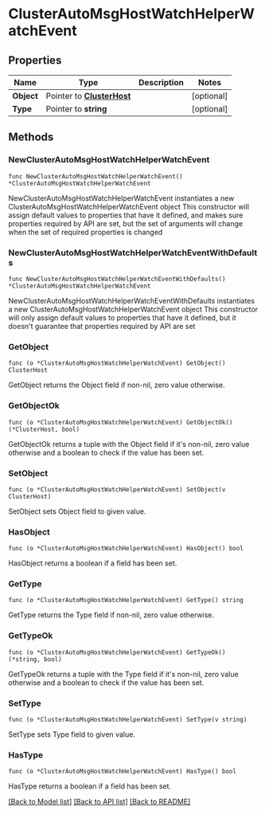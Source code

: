# ClusterAutoMsgHostWatchHelperWatchEvent

## Properties

Name | Type | Description | Notes
------------ | ------------- | ------------- | -------------
**Object** | Pointer to [**ClusterHost**](clusterHost.md) |  | [optional] 
**Type** | Pointer to **string** |  | [optional] 

## Methods

### NewClusterAutoMsgHostWatchHelperWatchEvent

`func NewClusterAutoMsgHostWatchHelperWatchEvent() *ClusterAutoMsgHostWatchHelperWatchEvent`

NewClusterAutoMsgHostWatchHelperWatchEvent instantiates a new ClusterAutoMsgHostWatchHelperWatchEvent object
This constructor will assign default values to properties that have it defined,
and makes sure properties required by API are set, but the set of arguments
will change when the set of required properties is changed

### NewClusterAutoMsgHostWatchHelperWatchEventWithDefaults

`func NewClusterAutoMsgHostWatchHelperWatchEventWithDefaults() *ClusterAutoMsgHostWatchHelperWatchEvent`

NewClusterAutoMsgHostWatchHelperWatchEventWithDefaults instantiates a new ClusterAutoMsgHostWatchHelperWatchEvent object
This constructor will only assign default values to properties that have it defined,
but it doesn't guarantee that properties required by API are set

### GetObject

`func (o *ClusterAutoMsgHostWatchHelperWatchEvent) GetObject() ClusterHost`

GetObject returns the Object field if non-nil, zero value otherwise.

### GetObjectOk

`func (o *ClusterAutoMsgHostWatchHelperWatchEvent) GetObjectOk() (*ClusterHost, bool)`

GetObjectOk returns a tuple with the Object field if it's non-nil, zero value otherwise
and a boolean to check if the value has been set.

### SetObject

`func (o *ClusterAutoMsgHostWatchHelperWatchEvent) SetObject(v ClusterHost)`

SetObject sets Object field to given value.

### HasObject

`func (o *ClusterAutoMsgHostWatchHelperWatchEvent) HasObject() bool`

HasObject returns a boolean if a field has been set.

### GetType

`func (o *ClusterAutoMsgHostWatchHelperWatchEvent) GetType() string`

GetType returns the Type field if non-nil, zero value otherwise.

### GetTypeOk

`func (o *ClusterAutoMsgHostWatchHelperWatchEvent) GetTypeOk() (*string, bool)`

GetTypeOk returns a tuple with the Type field if it's non-nil, zero value otherwise
and a boolean to check if the value has been set.

### SetType

`func (o *ClusterAutoMsgHostWatchHelperWatchEvent) SetType(v string)`

SetType sets Type field to given value.

### HasType

`func (o *ClusterAutoMsgHostWatchHelperWatchEvent) HasType() bool`

HasType returns a boolean if a field has been set.


[[Back to Model list]](../README.md#documentation-for-models) [[Back to API list]](../README.md#documentation-for-api-endpoints) [[Back to README]](../README.md)


